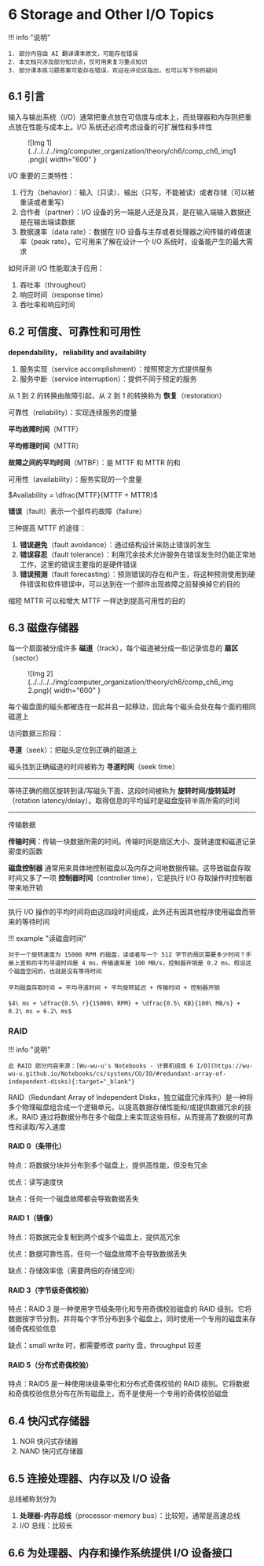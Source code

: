 # 6 Storage and Other I/O Topics

<!-- !!! tip "说明"

    此文档正在更新中…… -->

!!! info "说明"

    1. 部分内容由 AI 翻译课本原文，可能存在错误
    2. 本文档只涉及部分知识点，仅可用来复习重点知识
    3. 部分课本练习题答案可能存在错误，欢迎在评论区指出，也可以写下你的疑问

## 6.1 引言

输入与输出系统（I/O）通常把重点放在可信度与成本上，而处理器和内存则把重点放在性能与成本上。I/O 系统还必须考虑设备的可扩展性和多样性

<figure markdown="span">
    ![Img 1](../../../../img/computer_organization/theory/ch6/comp_ch6_img1.png){ width="600" }
</figure>

I/O 重要的三类特性：

1. 行为（behavior）：输入（只读）、输出（只写，不能被读）或者存储（可以被重读或者重写）
2. 合作者（partner）：I/O 设备的另一端是人还是及其，是在输入端输入数据还是在输出端读数据
3. 数据速率（data rate）：数据在 I/O 设备与主存或者处理器之间传输的峰值速率（peak rate）。它可用来了解在设计一个 I/O 系统时，设备能产生的最大需求

如何评测 I/O 性能取决于应用：

1. 吞吐率（throughout）
2. 响应时间（response time）
3. 吞吐率和响应时间

## 6.2 可信度、可靠性和可用性

**dependability， reliability and availability**

1. 服务实现（service accomplishment）：按照预定方式提供服务
2. 服务中断（service interruption）：提供不同于预定的服务

从 1 到 2 的转换由故障引起，从 2 到 1 的转换称为 **恢复**（restoration）

可靠性（reliability）：实现连续服务的度量

**平均故障时间**（MTTF）

**平均修理时间**（MTTR）

**故障之间的平均时间**（MTBF）：是 MTTF 和 MTTR 的和

可用性（availability）：服务实现的一个度量

$Availability = \dfrac{MTTF}{MTTF + MTTR}$

**错误**（fault）表示一个部件的故障（failure）

三种提高 MTTF 的途径：

1. **错误避免**（fault avoidance）：通过结构设计来防止错误的发生
2. **错误容忍**（fault tolerance）：利用冗余技术允许服务在错误发生时仍能正常地工作，这里的错误主要指的是硬件错误
3. **错误预测**（fault forecasting）：预测错误的存在和产生，将这种预测使用到硬件错误和软件错误中，可以达到在一个部件出现故障之前替换掉它的目的

缩短 MTTR 可以和增大 MTTF 一样达到提高可用性的目的

## 6.3 磁盘存储器

每一个扇面被分成许多 **磁道**（track），每个磁道被分成一些记录信息的 **扇区**（sector）

<figure markdown="span">
    ![Img 2](../../../../img/computer_organization/theory/ch6/comp_ch6_img2.png){ width="600" }
</figure>

每个磁盘面的磁头都被连在一起并且一起移动，因此每个磁头会处在每个面的相同磁道上

访问数据三阶段：

**寻道**（seek）：把磁头定位到正确的磁道上

磁头找到正确磁道的时间被称为 **寻道时间**（seek time）

---

等待正确的扇区旋转到读/写磁头下面，这段时间被称为 **旋转时间/旋转延时**（rotation latency/delay）。取得信息的平均延时是磁盘旋转半周所需的时间

---

传输数据

**传输时间**：传输一块数据所需的时间。传输时间是扇区大小、旋转速度和磁道记录密度的函数

**磁盘控制器** 通常用来具体地控制磁盘以及内存之间地数据传输。这导致磁盘存取时间又多了一项 **控制器时间**（controller time），它是执行 I/O 存取操作时控制器带来地开销

---

执行 I/O 操作的平均时间将由这四段时间组成，此外还有因其他程序使用磁盘而带来的等待时间

!!! example "读磁盘时间"

    对于一个旋转速度为 15000 RPM 的磁盘，读或者写一个 512 字节的扇区需要多少时间？手册上宣称的平均寻道时间是 4 ms，传输速率是 100 MB/s，控制器开销是 0.2 ms。假设这个磁盘空闲的，也就是没有等待时间

    平均磁盘存取时间 = 平均寻道时间 + 平均旋转延迟 + 传输时间 + 控制器开销

    $4\ ms + \dfrac{0.5\ r}{15000\ RPM} + \dfrac{0.5\ KB}{100\ MB/s} + 0.2\ ms = 6.2\ ms$

### RAID

!!! info "说明"

    此 RAID 部分内容来源：[Wu-wu-u's Notebooks - 计算机组成 6 I/O](https://wu-wu-u.github.io/Notebooks/cs/systems/CO/IO/#redundant-array-of-independent-disks){:target="_blank"}

RAID（Redundant Array of Independent Disks，独立磁盘冗余阵列）是一种将多个物理磁盘组合成一个逻辑单元，以提高数据存储性能和/或提供数据冗余的技术。RAID 通过将数据分布在多个磁盘上来实现这些目标，从而提高了数据的可靠性和读取/写入速度

#### RAID 0（条带化）

特点：将数据分块并分布到多个磁盘上，提供高性能，但没有冗余

优点：读写速度快

缺点：任何一个磁盘故障都会导致数据丢失

#### RAID 1（镜像）

特点：将数据完全复制到两个或多个磁盘上，提供高冗余

优点：数据可靠性高，任何一个磁盘故障不会导致数据丢失

缺点：存储效率低（需要两倍的存储空间）

#### RAID 3（字节级奇偶校验）

特点：RAID 3 是一种使用字节级条带化和专用奇偶校验磁盘的 RAID 级别。它将数据按字节分割，并将每个字节分布到多个磁盘上，同时使用一个专用的磁盘来存储奇偶校验信息

缺点：small write 时，都需要修改 parity 盘，throughput 较差

#### RAID 5（分布式奇偶校验）

特点：RAID5 是一种使用块级条带化和分布式奇偶校验的 RAID 级别。它将数据和奇偶校验信息分布在所有磁盘上，而不是使用一个专用的奇偶校验磁盘

## 6.4 快闪式存储器

1. NOR 快闪式存储器
2. NAND 快闪式存储器

## 6.5 连接处理器、内存以及 I/O 设备

总线被称划分为 

1. **处理器-内存总线**（processor-memory bus）：比较短，通常是高速总线
2. I/O 总线：比较长

## 6.6 为处理器、内存和操作系统提供 I/O 设备接口

